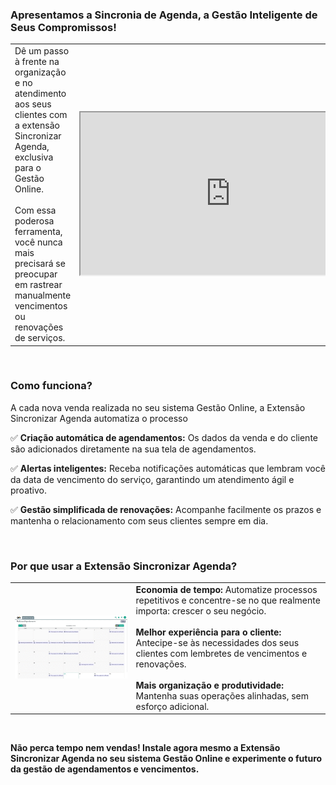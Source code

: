 ### Apresentamos a Sincronia de Agenda, a Gestão Inteligente de Seus Compromissos!

| | |
|-|-|
|Dê um passo à frente na organização e no atendimento aos seus clientes com a extensão Sincronizar Agenda, exclusiva para o Gestão Online.<br><br>Com essa poderosa ferramenta, você nunca mais precisará se preocupar em rastrear manualmente vencimentos ou renovações de serviços. |<iframe src="https://drive.google.com/file/d/1UMWPYU5JYk9ruOYmVzFvliNnjnAva_P5/preview" width="480" height="260" allow="autoplay"></iframe>|


<!-- VERSÃO ANTIGA PARA BACKUP -->
<!-- | | |
|-|-|
|Dê um passo à frente na organização e no atendimento aos seus clientes com a extensão Sincronizar Agenda, exclusiva para o Gestão Online.<br><br>Com essa poderosa ferramenta, você nunca mais precisará se preocupar em rastrear manualmente vencimentos ou renovações de serviços. |![](https://github.com/Gestao-Online/public-docs/blob/f4bcd564b0f2416f5fc36fb3afd82a1142df35a6/erp-v2/marketplace/extensions/br.com.gestao-online.agenda-sync/assets/extensao_agenda_sync_02.png?raw=true) | -->

<br>

### Como funciona?

A cada nova venda realizada no seu sistema Gestão Online, a Extensão Sincronizar Agenda automatiza o processo

✅ **Criação automática de agendamentos:** Os dados da venda e do cliente são adicionados diretamente na sua tela de agendamentos.

✅ **Alertas inteligentes:** Receba notificações automáticas que lembram você da data de vencimento do serviço, garantindo um atendimento ágil e proativo.

✅ **Gestão simplificada de renovações:** Acompanhe facilmente os prazos e mantenha o relacionamento com seus clientes sempre em dia.

<br>

### Por que usar a Extensão Sincronizar Agenda?

| | |
|-|-|
|![](https://github.com/Gestao-Online/public-docs/blob/10419ac567616e0e8fb923f949077959bbf9aafd/erp-v2/marketplace/extensions/br.com.gestao-online.agenda-sync/assets/extensao_agenda_sync_01.gif?raw=true) |**Economia de tempo:** Automatize processos repetitivos e concentre-se no que realmente importa: crescer o seu negócio.<br><br>**Melhor experiência para o cliente:** Antecipe-se às necessidades dos seus clientes com lembretes de vencimentos e renovações.<br><br>**Mais organização e produtividade:** Mantenha suas operações alinhadas, sem esforço adicional. |

<br>

**Não perca tempo nem vendas! Instale agora mesmo a Extensão Sincronizar Agenda no seu sistema Gestão Online e experimente o futuro da gestão de agendamentos e vencimentos.**